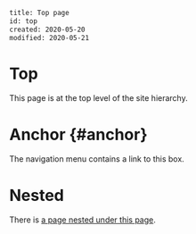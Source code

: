 ```page
title: Top page
id: top
created: 2020-05-20
modified: 2020-05-21
```

# Top

This page is at the top level of the site hierarchy.

# Anchor {#anchor}

The navigation menu contains a link to this box.

# Nested

There is [a page nested under this page](nested.html).
